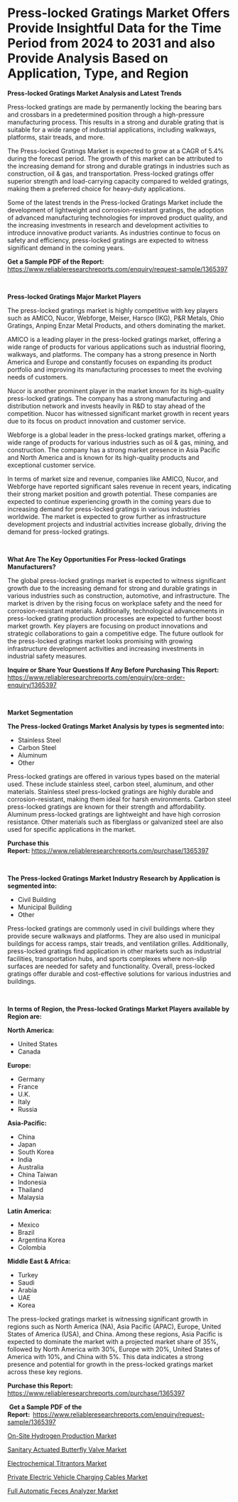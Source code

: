 <p><h1>Press-locked Gratings Market Offers Provide Insightful Data for the Time Period from 2024 to 2031 and also Provide Analysis Based on Application, Type, and Region</h1></p><p><strong>Press-locked Gratings Market Analysis and Latest Trends</strong></p>
<p><p>Press-locked gratings are made by permanently locking the bearing bars and crossbars in a predetermined position through a high-pressure manufacturing process. This results in a strong and durable grating that is suitable for a wide range of industrial applications, including walkways, platforms, stair treads, and more.</p><p>The Press-locked Gratings Market is expected to grow at a CAGR of 5.4% during the forecast period. The growth of this market can be attributed to the increasing demand for strong and durable gratings in industries such as construction, oil & gas, and transportation. Press-locked gratings offer superior strength and load-carrying capacity compared to welded gratings, making them a preferred choice for heavy-duty applications.</p><p>Some of the latest trends in the Press-locked Gratings Market include the development of lightweight and corrosion-resistant gratings, the adoption of advanced manufacturing technologies for improved product quality, and the increasing investments in research and development activities to introduce innovative product variants. As industries continue to focus on safety and efficiency, press-locked gratings are expected to witness significant demand in the coming years.</p></p>
<p><strong>Get a Sample PDF of the Report:&nbsp;</strong> <a href="https://www.reliableresearchreports.com/enquiry/request-sample/1365397">https://www.reliableresearchreports.com/enquiry/request-sample/1365397</a></p>
<p>&nbsp;</p>
<p><strong>Press-locked Gratings Major Market Players</strong></p>
<p><p>The press-locked gratings market is highly competitive with key players such as AMICO, Nucor, Webforge, Meiser, Harsco (IKG), P&R Metals, Ohio Gratings, Anping Enzar Metal Products, and others dominating the market. </p><p>AMICO is a leading player in the press-locked gratings market, offering a wide range of products for various applications such as industrial flooring, walkways, and platforms. The company has a strong presence in North America and Europe and constantly focuses on expanding its product portfolio and improving its manufacturing processes to meet the evolving needs of customers.</p><p>Nucor is another prominent player in the market known for its high-quality press-locked gratings. The company has a strong manufacturing and distribution network and invests heavily in R&D to stay ahead of the competition. Nucor has witnessed significant market growth in recent years due to its focus on product innovation and customer service.</p><p>Webforge is a global leader in the press-locked gratings market, offering a wide range of products for various industries such as oil & gas, mining, and construction. The company has a strong market presence in Asia Pacific and North America and is known for its high-quality products and exceptional customer service.</p><p>In terms of market size and revenue, companies like AMICO, Nucor, and Webforge have reported significant sales revenue in recent years, indicating their strong market position and growth potential. These companies are expected to continue experiencing growth in the coming years due to increasing demand for press-locked gratings in various industries worldwide. The market is expected to grow further as infrastructure development projects and industrial activities increase globally, driving the demand for press-locked gratings.</p></p>
<p>&nbsp;</p>
<p><strong>What Are The Key Opportunities For Press-locked Gratings Manufacturers?</strong></p>
<p><p>The global press-locked gratings market is expected to witness significant growth due to the increasing demand for strong and durable gratings in various industries such as construction, automotive, and infrastructure. The market is driven by the rising focus on workplace safety and the need for corrosion-resistant materials. Additionally, technological advancements in press-locked grating production processes are expected to further boost market growth. Key players are focusing on product innovations and strategic collaborations to gain a competitive edge. The future outlook for the press-locked gratings market looks promising with growing infrastructure development activities and increasing investments in industrial safety measures.</p></p>
<p><strong>Inquire or Share Your Questions If Any Before Purchasing This Report:</strong> <a href="https://www.reliableresearchreports.com/enquiry/pre-order-enquiry/1365397">https://www.reliableresearchreports.com/enquiry/pre-order-enquiry/1365397</a></p>
<p>&nbsp;</p>
<p><strong>Market Segmentation</strong></p>
<p><strong>The Press-locked Gratings Market Analysis by types is segmented into:</strong></p>
<p><ul><li>Stainless Steel</li><li>Carbon Steel</li><li>Aluminum</li><li>Other</li></ul></p>
<p><p>Press-locked gratings are offered in various types based on the material used. These include stainless steel, carbon steel, aluminum, and other materials. Stainless steel press-locked gratings are highly durable and corrosion-resistant, making them ideal for harsh environments. Carbon steel press-locked gratings are known for their strength and affordability. Aluminum press-locked gratings are lightweight and have high corrosion resistance. Other materials such as fiberglass or galvanized steel are also used for specific applications in the market.</p></p>
<p><strong>Purchase this Report:&nbsp;</strong><a href="https://www.reliableresearchreports.com/purchase/1365397">https://www.reliableresearchreports.com/purchase/1365397</a></p>
<p>&nbsp;</p>
<p><strong>The Press-locked Gratings Market Industry Research by Application is segmented into:</strong></p>
<p><ul><li>Civil Building</li><li>Municipal Building</li><li>Other</li></ul></p>
<p><p>Press-locked gratings are commonly used in civil buildings where they provide secure walkways and platforms. They are also used in municipal buildings for access ramps, stair treads, and ventilation grilles. Additionally, press-locked gratings find application in other markets such as industrial facilities, transportation hubs, and sports complexes where non-slip surfaces are needed for safety and functionality. Overall, press-locked gratings offer durable and cost-effective solutions for various industries and buildings.</p></p>
<p>&nbsp;</p>
<p><strong>In terms of Region, the Press-locked Gratings Market Players available by Region are:</strong></p>
<p>
    <p> <strong> North America: </strong>
        <ul>
            <li>United States</li>
            <li>Canada</li>
        </ul>
        </p> 
    <p> <strong> Europe: </strong>
        <ul>
            <li>Germany</li>
            <li>France</li>
            <li>U.K.</li>
            <li>Italy</li>
            <li>Russia</li>
        </ul>
        </p> 
    <p> <strong> Asia-Pacific: </strong>
        <ul>
            <li>China</li>
            <li>Japan</li>
            <li>South Korea</li>
            <li>India</li>
            <li>Australia</li>
            <li>China Taiwan</li>
            <li>Indonesia</li>
            <li>Thailand</li>
            <li>Malaysia</li>
        </ul>
        </p> 
    <p> <strong> Latin America: </strong>
        <ul>
            <li>Mexico</li>
            <li>Brazil</li>
            <li>Argentina Korea</li>
            <li>Colombia</li>
        </ul>
        </p> 
    <p> <strong> Middle East & Africa: </strong>
        <ul>
            <li>Turkey</li>
            <li>Saudi</li>
            <li>Arabia</li>
            <li>UAE</li>
            <li>Korea</li>
        </ul>
    </p>
    </p>
<p><p>The press-locked gratings market is witnessing significant growth in regions such as North America (NA), Asia Pacific (APAC), Europe, United States of America (USA), and China. Among these regions, Asia Pacific is expected to dominate the market with a projected market share of 35%, followed by North America with 30%, Europe with 20%, United States of America with 10%, and China with 5%. This data indicates a strong presence and potential for growth in the press-locked gratings market across these key regions.</p></p>
<p><strong>Purchase this Report: </strong><a href="https://www.reliableresearchreports.com/purchase/1365397">https://www.reliableresearchreports.com/purchase/1365397</a></p>
<p>&nbsp;<strong>Get a Sample PDF of the Report:&nbsp;&nbsp;</strong><a href="https://www.reliableresearchreports.com/enquiry/request-sample/1365397">https://www.reliableresearchreports.com/enquiry/request-sample/1365397</a></p>
<p><strong></strong></p>
<p><p><a href="https://medium.com/@myrticecole/on-site-hydrogen-production-market-competitive-analysis-market-trends-and-forecast-to-2031-34ef416c442a">On-Site Hydrogen Production Market</a></p><p><a href="https://medium.com/@ameliahaleyi77567/sanitary-actuated-butterfly-valve-market-comprehensive-assessment-by-type-application-and-15a4988f0c1a">Sanitary Actuated Butterfly Valve Market</a></p><p><a href="https://medium.com/@royross51/electrochemical-titrantors-market-the-key-to-successful-business-strategy-forecast-till-2031-6eba98378f2f">Electrochemical Titrantors Market</a></p><p><a href="https://medium.com/@marlonblick/private-electric-vehicle-charging-cables-market-share-evolution-and-market-growth-trends-2024-9b57bcb8a22a">Private Electric Vehicle Charging Cables Market</a></p><p><a href="https://medium.com/@myrticecole/full-automatic-feces-analyzer-market-exploring-market-share-market-trends-and-future-growth-a5802b672a75">Full Automatic Feces Analyzer Market</a></p></p>